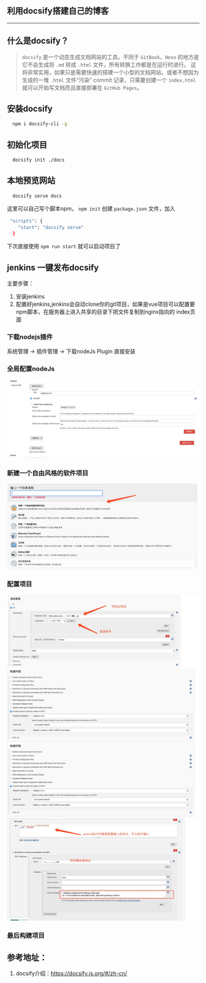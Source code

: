 ## 利用docsify搭建自己的博客
---
## 什么是docsify？
>`docsify` 是一个动态生成文档网站的工具。不同于 `GitBook`、`Hexo` 的地方是它不会生成将 `.md` 转成 `.html` 文件，所有转换工作都是在运行时进行。
>这将非常实用，如果只是需要快速的搭建一个小型的文档网站，或者不想因为生成的一堆 `.html` 文件“污染” commit 记录，只需要创建一个 `index.html` 就可以开始写文档而且直接部署在 `GitHub Pages`。

## 安装docsify
```bash
  npm i docsify-cli -g
```

## 初始化项目
```bash
  docsify init ./docs
```

## 本地预览网站
```bash
  docsify serve docs
```
这里可以自己写个脚本npm， `npm init` 创建 `package.json` 文件，加入
```bash
 "scripts": {
    "start": "docsify serve"
  }
```
下次直接使用 `npm run start` 就可以启动项目了

## jenkins 一键发布docsify
主要步骤：
1. 安装jenkins
2. 配置好jenkins,jenkins会自动clone你的git项目，如果是vue项目可以配置要npm脚本，在服务器上进入共享的目录下把文件复制到nginx指向的
index页面

### 下载nodejs插件
系统管理 -> 插件管理 -> 下载nodeJs Plugin 直接安装

### 全局配置nodeJs
![](../../asstes/img/jenkins/node.jpg)

### 新建一个自由风格的软件项目
![](../../asstes/img/jenkins/name.jpg)

### 配置项目
![](../../asstes/img/jenkins/git.jpg)
![](../../asstes/img/jenkins/config.jpg)
![](../../asstes/img/jenkins/config1.jpg)
![](../../asstes/img/jenkins/config2.jpg)

### 最后构建项目







## 参考地址：
1. docsify介绍：https://docsify.js.org/#/zh-cn/

